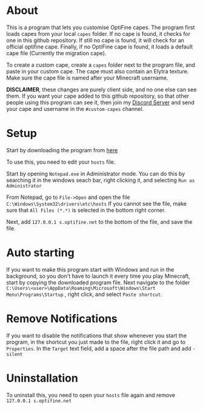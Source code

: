 # About

This is a program that lets you customise OptiFine capes. 
The program first loads capes from your local `capes` folder. If no cape is found, it checks for one in this github repository. If still no cape is found, it will check for an official optifine cape. Finally, if no OptiFine cape is found, it loads a default cape file (Currently the migration cape). 

To create a custom cape, create a `capes` folder next to the program file, and paste in your custom cape. The cape must also contain an Elytra texture. Make sure the cape file is named after your Minecraft username.

**DISCLAIMER**, these changes are purely client side, and no one else can see them.
If you want your cape added to this github repository, so that other people using this program can see it, then join my [Discord Server](https://discord.com/invite/pkRxtGw) and send your cape and username in the `#custom-capes` channel.

# Setup

Start by downloading the program from [here](https://github.com/ewanhowell5195/customOptiFineCapeServer/releases/tag/customOptiFineCapeServer)

To use this, you need to edit your `hosts` file. 

Start by opening `Notepad.exe` in Administrator mode. You can do this by searching it in the windows seach bar, right clicking it, and selecting `Run as Administrator`

From Notepad, go to `File->Open` and open the file `C:\Windows\System32\drivers\etc\hosts`
If you cannot see the file, make sure that `All Files (*.*)` is selected in the bottom right corner.

Next, add `127.0.0.1 s.optifine.net` to the bottom of the file, and save the file.

# Auto starting

If you want to make this program start with Windows and run in the background, so you don't have to launch it every time you play Minecraft, start by copying the downloaded program file.
Next navigate to the folder `C:\Users\<user>\AppData\Roaming\Microsoft\Windows\Start Menu\Programs\Startup` , right click, and select `Paste shortcut`.

# Remove Notifications

If you want to disable the notifications that show whenever you start the program, in the shortcut you just made to the file, right click it and go to `Properties`. 
In the `Target` text field, add a space after the file path and add `-silent`

# Uninstallation

To uninstall this, you need to open your `hosts` file again and remove `127.0.0.1 s.optifine.net`